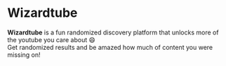 # Wizardtube
<b>Wizardtube</b> is a fun randomized discovery platform that unlocks more of the youtube you care about 😄 
<BR>Get randomized results and be amazed how much of content you were missing on!
